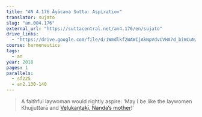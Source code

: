 ```yaml
---
title: "AN 4.176 Āyācana Sutta: Aspiration"
translator: sujato
slug: "an.004.176"
external_url: "https://suttacentral.net/an4.176/en/sujato"
drive_links:
  - "https://drive.google.com/file/d/1Wmdlkf2WAWIjAkNpVdvCVHA7d_biWCuN/view?usp=drivesdk"
course: hermeneutics
tags:
  - an
year: 2018
pages: 1
parallels:
  - sf225
  - an2.130-140
---
```


> A faithful laywoman would rightly aspire: ‘May I be like the laywomen Khujjuttarā and [Veḷukaṇṭakī, Nanda’s mother](/content/canon/an7.53)!’
